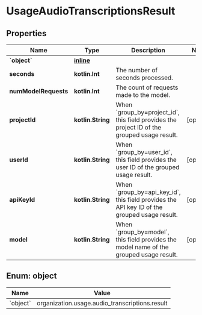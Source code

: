 
# UsageAudioTranscriptionsResult

## Properties
| Name | Type | Description | Notes |
| ------------ | ------------- | ------------- | ------------- |
| **&#x60;object&#x60;** | [**inline**](#&#x60;Object&#x60;) |  |  |
| **seconds** | **kotlin.Int** | The number of seconds processed. |  |
| **numModelRequests** | **kotlin.Int** | The count of requests made to the model. |  |
| **projectId** | **kotlin.String** | When &#x60;group_by&#x3D;project_id&#x60;, this field provides the project ID of the grouped usage result. |  [optional] |
| **userId** | **kotlin.String** | When &#x60;group_by&#x3D;user_id&#x60;, this field provides the user ID of the grouped usage result. |  [optional] |
| **apiKeyId** | **kotlin.String** | When &#x60;group_by&#x3D;api_key_id&#x60;, this field provides the API key ID of the grouped usage result. |  [optional] |
| **model** | **kotlin.String** | When &#x60;group_by&#x3D;model&#x60;, this field provides the model name of the grouped usage result. |  [optional] |


<a id="`Object`"></a>
## Enum: object
| Name | Value |
| ---- | ----- |
| &#x60;object&#x60; | organization.usage.audio_transcriptions.result |



